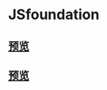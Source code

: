 # JSfoundation
## [预览](https://lee981265.github.io/JSfoundation/Js原生弹幕/)
## [预览](https://lee981265.github.io/JSfoundation/Js面向对象弹幕/)
